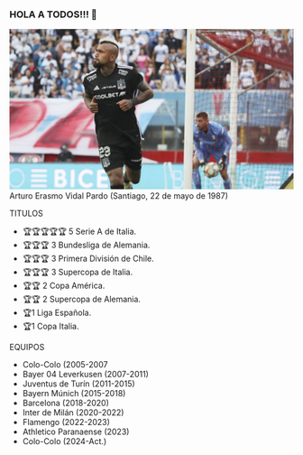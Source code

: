 ### HOLA A TODOS!!! 👋

![VIDAL ES PADRE DE LA UNIVERSIDAD DE CHILE](https://github.com/fvera21/fvera21/blob/main/Arturo_Vidal.jpg)
Arturo Erasmo Vidal Pardo (Santiago, 22 de mayo de 1987)

TITULOS
- 🏆🏆🏆🏆🏆 5 Serie A de Italia.
- 🏆🏆🏆 3 Bundesliga de Alemania.
- 🏆🏆🏆 3 Primera División de Chile.
- 🏆🏆🏆 3 Supercopa de Italia.
- 🏆🏆 2 Copa América.
- 🏆🏆 2 Supercopa de Alemania.
- 🏆1 Liga Española.
- 🏆1 Copa Italia.

EQUIPOS
- Colo-Colo (2005-2007
- Bayer 04 Leverkusen (2007-2011) 
- Juventus de Turín (2011-2015) 
- Bayern Múnich (2015-2018) 
- Barcelona (2018-2020) 
- Inter de Milán (2020-2022) 
- Flamengo (2022-2023) 
- Athletico Paranaense (2023) 
- Colo-Colo (2024-Act.)

